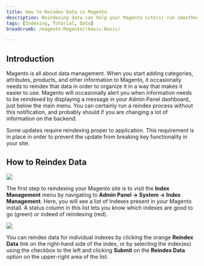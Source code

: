 ```yaml
---
title: How to Reindex Data in Magento
description: Reindexing data can help your Magento site(s) run smoother, faster, and more reliably.
tags: [Indexing, Tutorial, Data]
breadcrumb: /magento:Magento/!basic:Basic/

---
```


Introduction
-----

Magento is all about data management. When you start adding categories, attributes, products, and other information to Magento, it occasionally needs to reindex that data in order to organize it in a way that makes it easier to use. 
Magento will occasionally alert you when information needs to be reindexed by displaying a message in your Admin Panel dashboard, just below the main menu. You can certainly run a reindex process without this notification, and probably should if you are changing a lot of information on the backend.

Some updates require reindexing proper to application. This requirement is in place in order to prevent the update from breaking key functionality in your site.

How to Reindex Data
-----

![][index]

The first step to reindexing your Magento site is to visit the **Index Management** menu by navigating to **Admin Panel -> System -> Index Management**. Here, you will see a list of Indexes present in your Magento install. A status column in this list lets you know which indexes are good to go (green) or indeed of reindexing (red). 

![][index2]

You can reindex data for individual indexes by clicking the orange **Reindex Data** link on the right-hand side of the index, or by selecting the index(es) using the checkbox to the left and clicking **Submit** on the **Reindex Data** option on the upper-right area of the list.

[index]: assets/index_management_1.jpeg
[index2]: assets/index_management_2.jpeg